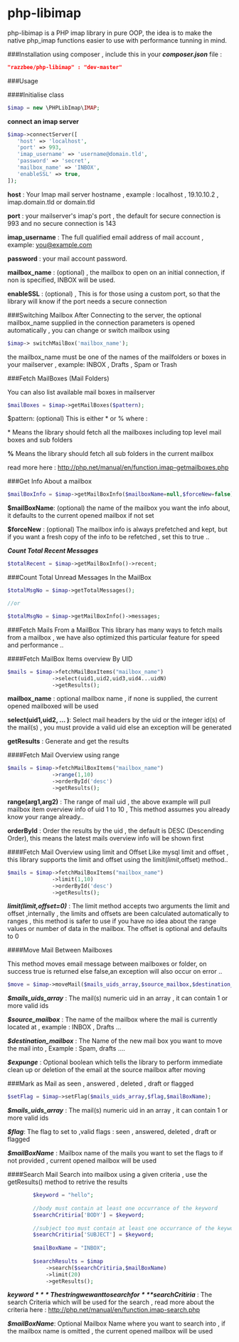 # php-libimap
php-libimap is a PHP imap library in pure OOP, the idea is to make the native php_imap functions easier to use with performance tunning in mind.



###Installation
using composer , include this in your ***composer.json*** file :

```json
"razzbee/php-libimap" : "dev-master"
```

###Usage 

####Initialise class

```php
$imap = new \PHPLibImap\IMAP;
```

**connect an imap server**


```php
$imap->connectServer([
   'host' => 'localhost',
   'port' => 993,
   'imap_username' => 'username@domain.tld',
   'password' => 'secret',
   'mailbox_name' => 'INBOX',
   'enableSSL' => true,
]);
```

**host** : Your Imap mail server hostname , example : localhost , 19.10.10.2 , imap.domain.tld or domain.tld 


**port** : your mailserver's imap's port , the default for secure connection is 993 and no secure connection is 143


**imap_username** : The full qualified email address of mail account , example: you@example.com 


**password** : your mail account password.


**mailbox_name** : (optional) , the mailbox to open on an initial connection, if non is specified, INBOX will be used.


**enableSSL** : (optional) , This is for those using a custom port, so that the library will know if the port needs a secure connection 



###Switching Mailbox 
After Connecting to the server, the optional mailbox_name  supplied in the connection parameters is opened automatically , you can change or switch mailbox using 

```php
$imap-> switchMailBox('mailbox_name');
```
the mailbox_name must be one of the names of the mailfolders or boxes in your mailserver , example: INBOX , Drafts , Spam  or Trash 

###Fetch MailBoxes (Mail Folders) 

You can also list available mail boxes in mailserver 

```php
$mailBoxes = $imap->getMailBoxes($pattern);
```

$pattern: (optional) This is either \* or % where :


\* Means the library should fetch all the mailboxes including top level mail boxes and sub folders


**%**  Means the library should fetch all sub folders in the current mailbox 


read more here : http://php.net/manual/en/function.imap-getmailboxes.php




###Get Info About a mailbox 

```php
$mailBoxInfo = $imap->getMailBoxInfo($mailboxName=null,$forceNew=false);
```

**$mailBoxName**: (optional) the name of the mailbox you want the info about, it defaults to the current opened mailbox if not set

**$forceNew** : (optional) The mailbox info is always prefetched and kept, but if you want a fresh copy of the info to be refetched , set this to true ..



***Count Total Recent Messages***
```php
$totalRecent = $imap->getMailBoxInfo()->recent;
```

###Count Total Unread Messages In the MailBox 

```php
$totalMsgNo = $imap->getTotalMessages();

//or

$totalMsgNo = $imap->getMailBoxInfo()->messages;
```

###Fetch Mails From a MailBox 
This library has many ways to fetch mails from a mailbox , we have also optimized this particular feature for speed and performance ..

####Fetch MailBox Items overview By UID 

```php
$mails = $imap->fetchMailBoxItems("mailbox_name")
              ->select(uid1,uid2,uid3,uid4...uidN)
			  ->getResults();
```


**mailbox_name** : optional mailbox name , if none is supplied, the current opened mailboxed will be used 

**select(uid1,uid2, ... )**: Select mail headers by the uid or the integer id(s) of the mail(s) , you must provide a valid uid else an exception will be generated 


**getResults** : Generate  and get the results 


####Fetch Mail Overview using range 
```php
$mails = $imap->fetchMailBoxItems("mailbox_name")
              ->range(1,10)
			  ->orderById('desc')
			  ->getResults();
```

**range(arg1,arg2)** : The range of mail uid , the above example will pull mailbox item overview info of uid 1 to 10 , This method assumes you already know your range already..

**orderById** : Order the results by the uid , the default is DESC (Descending Order), this means the latest mails overview info will be shown first


####Fetch Mail Overview using limit and Offset 
Like mysql limit and offset , this library supports the limit and offset using the limit($limit,$offset) method..
```php
$mails = $imap->fetchMailBoxItems("mailbox_name")
              ->limit(1,10)
			  ->orderById('desc')
			  ->getResults();
```
***limit($limit,$offset=0)*** : The limit method accepts two arguments the limit and offset ,internally , the limits and offsets are been calculated automatically to ranges , this method is safer to use if you have no idea about the range values or number of data in the mailbox. The offset is optional and defaults to 0

####Move Mail Between Mailboxes 

This method moves email message between mailboxes or folder, on success true is returned else false,an exception will also occur on error ..

```php
$move = $imap->moveMail($mails_uids_array,$source_mailbox,$destination_mailbox,$expunge=false);
```

***$mails_uids_array*** : The mail(s) numeric uid in an array , it can contain 1 or more valid ids 

***$source_mailbox*** : The name of the mailbox where the mail is currently located at , example : INBOX , Drafts ...

***$destination_mailbox*** : The Name of the new mail box you want to move the mail into , Example : Spam, drafts ....

***$expunge*** : Optional boolean which tells the library to perform immediate clean up or deletion of the email at the source mailbox after moving 

###Mark as Mail as seen , answered , deleted , draft or flagged
```php 
$setFlag = $imap->setFlag($mails_uids_array,$flag,$mailBoxName);
```
***$mails_uids_array*** : The mail(s) numeric uid in an array , it can contain 1 or more valid ids 

***$flag***:  The flag to set to ,valid flags : seen , answered, deleted , draft or flagged 

***$mailBoxName*** : Mailbox name of the mails you want to set the flags to  if not provided , current opened mailbox will be used 

####Search Mail 
Search into mailbox using a given criteria , use the getResults() method to retrive the results
```php 
        $keyword = "hello";
		 
        //body must contain at least one occurrance of the keyword
        $searchCritiria['BODY'] = $keyword;
		
        //subject too must contain at least one occurrance of the keyword 
        $searchCritiria['SUBJECT'] = $keyword;
		
		$mailBoxName = "INBOX";
		
        $searchResults = $imap
            ->search($searchCritiria,$mailBoxName)
            ->limit(20)
            ->getResults();
```
***$keyword*** The string we want to search for 
***$searchCritiria*** : The search Criteria which will be used for the search , read more about the criteria here : http://php.net/manual/en/function.imap-search.php

***$mailBoxName***: Optional Mailbox Name where you want to search into , if the mailbox name is omitted , the current opened mailbox will be used 

